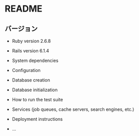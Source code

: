# README

## バージョン

* Ruby version
2.6.8

* Rails version
6.1.4

* System dependencies

* Configuration

* Database creation

* Database initialization

* How to run the test suite

* Services (job queues, cache servers, search engines, etc.)

* Deployment instructions

* ...
